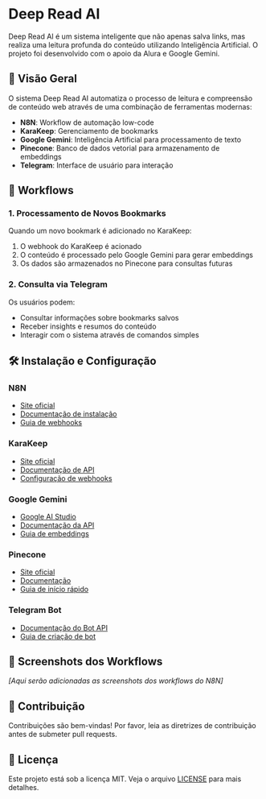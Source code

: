 # Deep Read AI

Deep Read AI é um sistema inteligente que não apenas salva links, mas realiza uma leitura profunda do conteúdo utilizando Inteligência Artificial. O projeto foi desenvolvido com o apoio da Alura e Google Gemini.

## 🚀 Visão Geral

O sistema Deep Read AI automatiza o processo de leitura e compreensão de conteúdo web através de uma combinação de ferramentas modernas:

- **N8N**: Workflow de automação low-code
- **KaraKeep**: Gerenciamento de bookmarks
- **Google Gemini**: Inteligência Artificial para processamento de texto
- **Pinecone**: Banco de dados vetorial para armazenamento de embeddings
- **Telegram**: Interface de usuário para interação

## 🔄 Workflows

### 1. Processamento de Novos Bookmarks

Quando um novo bookmark é adicionado no KaraKeep:
1. O webhook do KaraKeep é acionado
2. O conteúdo é processado pelo Google Gemini para gerar embeddings
3. Os dados são armazenados no Pinecone para consultas futuras

### 2. Consulta via Telegram

Os usuários podem:
- Consultar informações sobre bookmarks salvos
- Receber insights e resumos do conteúdo
- Interagir com o sistema através de comandos simples

## 🛠️ Instalação e Configuração

### N8N
- [Site oficial](https://n8n.io/)
- [Documentação de instalação](https://docs.n8n.io/hosting/)
- [Guia de webhooks](https://docs.n8n.io/workflows/components/nodes/n8n-nodes-base.webhook/)

### KaraKeep
- [Site oficial](https://karakeep.com/)
- [Documentação de API](https://karakeep.com/docs/api)
- [Configuração de webhooks](https://karakeep.com/docs/webhooks)

### Google Gemini
- [Google AI Studio](https://makersuite.google.com/app/apikey)
- [Documentação da API](https://ai.google.dev/docs)
- [Guia de embeddings](https://ai.google.dev/docs/embeddings_guide)

### Pinecone
- [Site oficial](https://www.pinecone.io/)
- [Documentação](https://docs.pinecone.io/)
- [Guia de início rápido](https://docs.pinecone.io/docs/quickstart)

### Telegram Bot
- [Documentação do Bot API](https://core.telegram.org/bots/api)
- [Guia de criação de bot](https://core.telegram.org/bots/tutorial)

## 📸 Screenshots dos Workflows

*[Aqui serão adicionadas as screenshots dos workflows do N8N]*

## 🤝 Contribuição

Contribuições são bem-vindas! Por favor, leia as diretrizes de contribuição antes de submeter pull requests.

## 📝 Licença

Este projeto está sob a licença MIT. Veja o arquivo [LICENSE](LICENSE) para mais detalhes.
